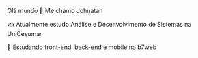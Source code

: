 Olá mundo 👋
Me chamo Johnatan

✍️ Atualmente estudo Análise e Desenvolvimento de Sistemas na UniCesumar

🌱 Estudando front-end, back-end e mobile na b7web

